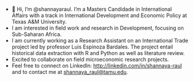 - 👋 Hi, I’m @shannayaraul. I’m a Masters Candidade in International Affairs with a track in International Development and Economic Policy at Texas A&M University.
- I am interested in field work and research in Development, focusing on Sub-Saharan Africa.
- I am currently working as a Research Assistant on an International Trade project led by professor Luis Espinoza Bardales. The project entail historical data extraction with R and Python as well as literature review.
- Excited to collaborate on field microeconomic research projects.
- Feel free to connect on LinkedIn: http://linkedin.com/in/shannaya-raul and to contact me at shannaya_raul@tamu.edu.
<!---
shannayaraul/shannayaraul is a ✨ special ✨ repository because its `README.md` (this file) appears on your GitHub profile.
You can click the Preview link to take a look at your changes.
--->
